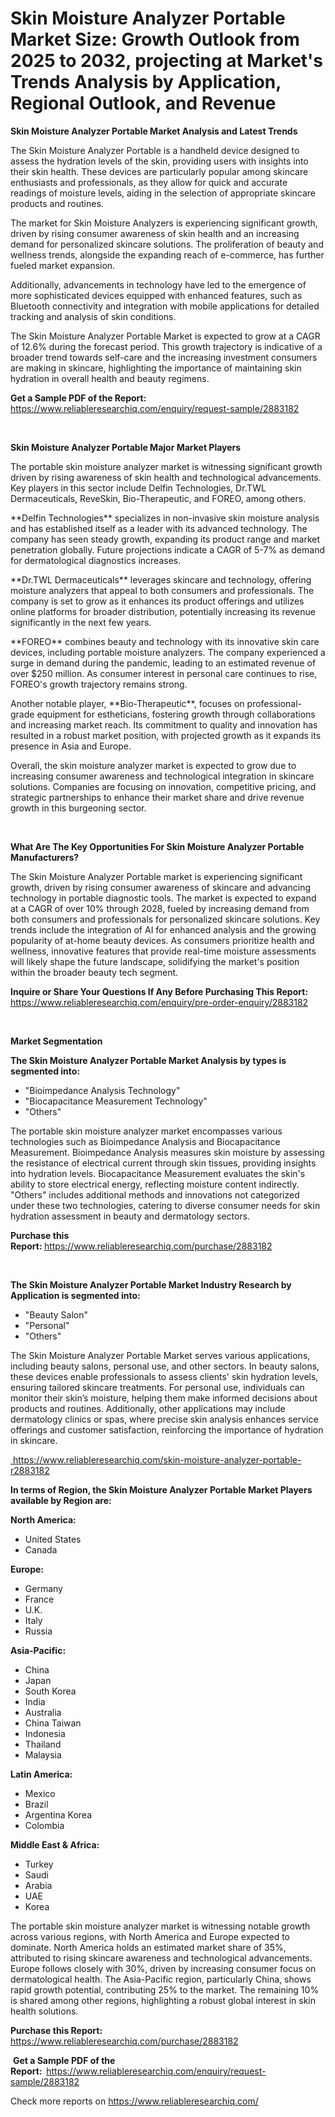 <p><h1>Skin Moisture Analyzer Portable Market Size: Growth Outlook from 2025 to 2032, projecting at Market's Trends Analysis by Application, Regional Outlook, and Revenue</h1></p><p><strong>Skin Moisture Analyzer Portable Market Analysis and Latest Trends</strong></p>
<p><p>The Skin Moisture Analyzer Portable is a handheld device designed to assess the hydration levels of the skin, providing users with insights into their skin health. These devices are particularly popular among skincare enthusiasts and professionals, as they allow for quick and accurate readings of moisture levels, aiding in the selection of appropriate skincare products and routines. </p><p>The market for Skin Moisture Analyzers is experiencing significant growth, driven by rising consumer awareness of skin health and an increasing demand for personalized skincare solutions. The proliferation of beauty and wellness trends, alongside the expanding reach of e-commerce, has further fueled market expansion. </p><p>Additionally, advancements in technology have led to the emergence of more sophisticated devices equipped with enhanced features, such as Bluetooth connectivity and integration with mobile applications for detailed tracking and analysis of skin conditions. </p><p>The Skin Moisture Analyzer Portable Market is expected to grow at a CAGR of 12.6% during the forecast period. This growth trajectory is indicative of a broader trend towards self-care and the increasing investment consumers are making in skincare, highlighting the importance of maintaining skin hydration in overall health and beauty regimens.</p></p>
<p><strong>Get a Sample PDF of the Report:&nbsp;</strong> <a href="https://www.reliableresearchiq.com/enquiry/request-sample/2883182?utm_campaign=2926&utm_medium=2&utm_source=Github&utm_content=ia&utm_term=13032025&utm_id=skin-moisture-analyzer-portable">https://www.reliableresearchiq.com/enquiry/request-sample/2883182</a></p>
<p>&nbsp;</p>
<p><strong>Skin Moisture Analyzer Portable Major Market Players</strong></p>
<p><p>The portable skin moisture analyzer market is witnessing significant growth driven by rising awareness of skin health and technological advancements. Key players in this sector include Delfin Technologies, Dr.TWL Dermaceuticals, ReveSkin, Bio-Therapeutic, and FOREO, among others.</p><p>**Delfin Technologies** specializes in non-invasive skin moisture analysis and has established itself as a leader with its advanced technology. The company has seen steady growth, expanding its product range and market penetration globally. Future projections indicate a CAGR of 5-7% as demand for dermatological diagnostics increases.</p><p>**Dr.TWL Dermaceuticals** leverages skincare and technology, offering moisture analyzers that appeal to both consumers and professionals. The company is set to grow as it enhances its product offerings and utilizes online platforms for broader distribution, potentially increasing its revenue significantly in the next few years.</p><p>**FOREO** combines beauty and technology with its innovative skin care devices, including portable moisture analyzers. The company experienced a surge in demand during the pandemic, leading to an estimated revenue of over $250 million. As consumer interest in personal care continues to rise, FOREO's growth trajectory remains strong.</p><p>Another notable player, **Bio-Therapeutic**, focuses on professional-grade equipment for estheticians, fostering growth through collaborations and increasing market reach. Its commitment to quality and innovation has resulted in a robust market position, with projected growth as it expands its presence in Asia and Europe.</p><p>Overall, the skin moisture analyzer market is expected to grow due to increasing consumer awareness and technological integration in skincare solutions. Companies are focusing on innovation, competitive pricing, and strategic partnerships to enhance their market share and drive revenue growth in this burgeoning sector.</p></p>
<p>&nbsp;</p>
<p><strong>What Are The Key Opportunities For Skin Moisture Analyzer Portable Manufacturers?</strong></p>
<p><p>The Skin Moisture Analyzer Portable market is experiencing significant growth, driven by rising consumer awareness of skincare and advancing technology in portable diagnostic tools. The market is expected to expand at a CAGR of over 10% through 2028, fueled by increasing demand from both consumers and professionals for personalized skincare solutions. Key trends include the integration of AI for enhanced analysis and the growing popularity of at-home beauty devices. As consumers prioritize health and wellness, innovative features that provide real-time moisture assessments will likely shape the future landscape, solidifying the market's position within the broader beauty tech segment.</p></p>
<p><strong>Inquire or Share Your Questions If Any Before Purchasing This Report:</strong> <a href="https://www.reliableresearchiq.com/enquiry/pre-order-enquiry/2883182?utm_campaign=2926&utm_medium=2&utm_source=Github&utm_content=ia&utm_term=13032025&utm_id=skin-moisture-analyzer-portable">https://www.reliableresearchiq.com/enquiry/pre-order-enquiry/2883182</a></p>
<p>&nbsp;</p>
<p><strong>Market Segmentation</strong></p>
<p><strong>The Skin Moisture Analyzer Portable Market Analysis by types is segmented into:</strong></p>
<p><ul><li>"Bioimpedance Analysis Technology"</li><li>"Biocapacitance Measurement Technology"</li><li>"Others"</li></ul></p>
<p><p>The portable skin moisture analyzer market encompasses various technologies such as Bioimpedance Analysis and Biocapacitance Measurement. Bioimpedance Analysis measures skin moisture by assessing the resistance of electrical current through skin tissues, providing insights into hydration levels. Biocapacitance Measurement evaluates the skin's ability to store electrical energy, reflecting moisture content indirectly. "Others" includes additional methods and innovations not categorized under these two technologies, catering to diverse consumer needs for skin hydration assessment in beauty and dermatology sectors.</p></p>
<p><strong>Purchase this Report:&nbsp;</strong><a href="https://www.reliableresearchiq.com/purchase/2883182?utm_campaign=2926&utm_medium=2&utm_source=Github&utm_content=ia&utm_term=13032025&utm_id=skin-moisture-analyzer-portable">https://www.reliableresearchiq.com/purchase/2883182</a></p>
<p>&nbsp;</p>
<p><strong>The Skin Moisture Analyzer Portable Market Industry Research by Application is segmented into:</strong></p>
<p><ul><li>"Beauty Salon"</li><li>"Personal"</li><li>"Others"</li></ul></p>
<p><p>The Skin Moisture Analyzer Portable Market serves various applications, including beauty salons, personal use, and other sectors. In beauty salons, these devices enable professionals to assess clients' skin hydration levels, ensuring tailored skincare treatments. For personal use, individuals can monitor their skin’s moisture, helping them make informed decisions about products and routines. Additionally, other applications may include dermatology clinics or spas, where precise skin analysis enhances service offerings and customer satisfaction, reinforcing the importance of hydration in skincare.</p></p>
<p><a href="https://www.reliableresearchiq.com/skin-moisture-analyzer-portable-r2883182?utm_campaign=2926&utm_medium=2&utm_source=Github&utm_content=ia&utm_term=13032025&utm_id=skin-moisture-analyzer-portable">&nbsp;https://www.reliableresearchiq.com/skin-moisture-analyzer-portable-r2883182</a></p>
<p><strong>In terms of Region, the Skin Moisture Analyzer Portable Market Players available by Region are:</strong></p>
<p>
    <p> <strong> North America: </strong>
        <ul>
            <li>United States</li>
            <li>Canada</li>
        </ul>
        </p> 
    <p> <strong> Europe: </strong>
        <ul>
            <li>Germany</li>
            <li>France</li>
            <li>U.K.</li>
            <li>Italy</li>
            <li>Russia</li>
        </ul>
        </p> 
    <p> <strong> Asia-Pacific: </strong>
        <ul>
            <li>China</li>
            <li>Japan</li>
            <li>South Korea</li>
            <li>India</li>
            <li>Australia</li>
            <li>China Taiwan</li>
            <li>Indonesia</li>
            <li>Thailand</li>
            <li>Malaysia</li>
        </ul>
        </p> 
    <p> <strong> Latin America: </strong>
        <ul>
            <li>Mexico</li>
            <li>Brazil</li>
            <li>Argentina Korea</li>
            <li>Colombia</li>
        </ul>
        </p> 
    <p> <strong> Middle East & Africa: </strong>
        <ul>
            <li>Turkey</li>
            <li>Saudi</li>
            <li>Arabia</li>
            <li>UAE</li>
            <li>Korea</li>
        </ul>
    </p>
    </p>
<p><p>The portable skin moisture analyzer market is witnessing notable growth across various regions, with North America and Europe expected to dominate. North America holds an estimated market share of 35%, attributed to rising skincare awareness and technological advancements. Europe follows closely with 30%, driven by increasing consumer focus on dermatological health. The Asia-Pacific region, particularly China, shows rapid growth potential, contributing 25% to the market. The remaining 10% is shared among other regions, highlighting a robust global interest in skin health solutions.</p></p>
<p><strong>Purchase this Report: </strong><a href="https://www.reliableresearchiq.com/purchase/2883182?utm_campaign=2926&utm_medium=2&utm_source=Github&utm_content=ia&utm_term=13032025&utm_id=skin-moisture-analyzer-portable">https://www.reliableresearchiq.com/purchase/2883182</a></p>
<p>&nbsp;<strong>Get a Sample PDF of the Report:&nbsp;&nbsp;</strong><a href="https://www.reliableresearchiq.com/enquiry/request-sample/2883182?utm_campaign=2926&utm_medium=2&utm_source=Github&utm_content=ia&utm_term=13032025&utm_id=skin-moisture-analyzer-portable">https://www.reliableresearchiq.com/enquiry/request-sample/2883182</a></p>
<p><strong></strong></p>
<p>Check more reports on <a href="https://www.reliableresearchiq.com/?utm_campaign=2926&utm_medium=2&utm_source=Github&utm_content=ia&utm_term=13032025&utm_id=skin-moisture-analyzer-portable">https://www.reliableresearchiq.com/</a></p>